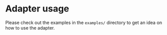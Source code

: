 # Adapter usage

Please check out the examples in the `examples/` directory to get an idea on how to use the adapter.